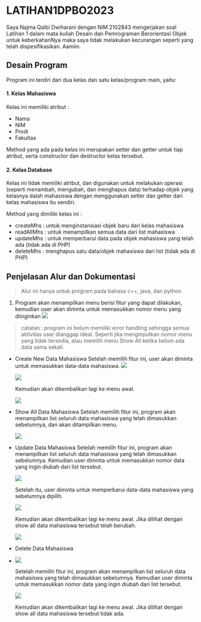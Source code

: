 # LATIHAN1DPBO2023

Saya Najma Qalbi Dwiharani dengan NIM 2102843 mengerjakan soal Latihan 1 dalam mata kuliah Desain dan Pemrograman Berorientasi Objek untuk keberkahanNya maka saya tidak melakukan kecurangan seperti yang telah dispesifikasikan.
Aamiin.

## Desain Program

Program ini terdiri dari dua kelas dan satu kelas/program main, yaitu:

#### 1. Kelas Mahasiswa
Kelas ini memiliki atribut :
- Nama
- NIM
- Prodi
- Fakultas

Method yang ada pada kelas ini merupakan setter dan getter untuk tiap atribut, serta constructor dan destructor kelas tersebut.

#### 2. Kelas Database
Kelas ini tidak memiliki atribut, dan digunakan untuk melakukan operasi (seperti menambah, mengubah, dan menghapus data) terhadap objek yang kelasnya dalah mahasiswa dengan menggunakan setter dan getter dari kelas mahasiswa itu sendiri.

Method yang dimiliki kelas ini :
- createMhs : untuk menginstansiasi objek baru dari kelas mahasiswa
- readAllMhs : untuk menampilkan semua data dari list mahasiswa
- updateMhs : untuk memperbarui data pada objek mahasiswa yang telah ada (tidak ada di PHP)
- deleteMhs : menghapus satu data/objek mahasiswa dari list (tidak ada di PHP)

## Penjelasan Alur dan Dokumentasi

> Alur ini hanya untuk program pada bahasa c++, java, dan python

1. Program akan menampilkan menu berisi fitur yang dapat dilakukan, kemudian user akan diminta untuk memasukkan nomor menu yang diinginkan
   ![](cpp/screenshot/menu_awal.png)

> catatan : program ini belum memiliki error handling sehingga semua aktivitas user dianggap ideal. Seperti jika menginputkan nomor menu yang tidak tersedia, atau memilih menu Show All ketika belum ada data sama sekali.

- Create New Data Mahasiswa
  Setelah memilih fitur ini, user akan diminta untuk memasukkan data-data mahasiswa.
  <img
  src="cpp/screenshot/create_awal.png"
  style="display: inline-block; margin: 0 auto; max-width: 300px">
  
  <img
  src="cpp/screenshot/create_pengisian.png"
  style="display: inline-block; margin: 0 auto; max-width: 300px">
  
  Kemudian akan dikembalikan lagi ke menu awal.
  
  <img
  src="cpp/screenshot/create_akhir.png"
  style="display: inline-block; margin: 0 auto; max-width: 300px">
  
- Show All Data Mahasiswa
  Setelah memilih fitur ini, program akan menampilkan list seluruh data mahasiswa yang telah dimasukkan sebelumnya, dan akan ditampilkan menu.
  
  <img
  src="cpp/screenshot/showall.png"
  style="display: inline-block; margin: 0 auto; max-width: 300px">
  
- Update Data Mahasiswa
  Setelah memilih fitur ini, program akan menampilkan list seluruh data mahasiswa yang telah dimasukkan sebelumnya. Kemudian user diminta untuk memasukkan nomor data yang ingin diubah dari list tersebut.
  
  <img
  src="cpp/screenshot/update_awal.png"
  style="display: inline-block; margin: 0 auto; max-width: 300px">
  
  Setelah itu, user diminta untuk memperbarui data-data mahasiswa yang sebelumnya dipilih.
  
  <img
  src="cpp/screenshot/update_isi.png"
  style="display: inline-block; margin: 0 auto; max-width: 300px">
  
  Kemudian akan dikembalikan lagi ke menu awal. Jika dilihat dengan show all data mahasiswa tersebut telah berubah.
  
  <img
  src="cpp/screenshot/update_done.png"
  style="display: inline-block; margin: 0 auto; max-width: 300px">
  
- Delete Data Mahasiswa
- 
  <img
  src="cpp/screenshot/delete_awal.png"
  style="display: inline-block; margin: 0 auto; max-width: 300px">
  
  Setelah memilih fitur ini, program akan menampilkan list seluruh data mahasiswa yang telah dimasukkan sebelumnya. Kemudian user diminta untuk memasukkan nomor data yang ingin diubah dari list tersebut.
  
  <img
  src="cpp/screenshot/delete_show.png"
  style="display: inline-block; margin: 0 auto; max-width: 300px">
  
  Kemudian akan dikembalikan lagi ke menu awal. Jika dilihat dengan show all data mahasiswa tersebut tidak ada.
  
